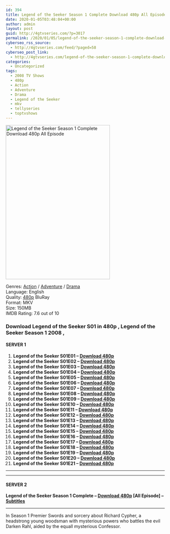 ```yaml
---
id: 394
title: Legend of the Seeker Season 1 Complete Download 480p All Episode
date: 2020-01-05T03:48:04+00:00
author: admin
layout: post
guid: http://4gtvseries.com/?p=3017
permalink: /2020/01/05/legend-of-the-seeker-season-1-complete-download-480p-all-episode/
cyberseo_rss_source:
  - http://4gtvseries.com/feed/?paged=58
cyberseo_post_link:
  - http://4gtvseries.com/legend-of-the-seeker-season-1-complete-download-480p-all-episode/
categories:
  - Uncategorized
tags:
  - 2008 TV Shows
  - 480p
  - Action
  - Adventure
  - Drama
  - Legend of the Seeker
  - mkv
  - tellyseries
  - toptvshows
---
```

<img loading="lazy" class="aligncenter" src="https://2.bp.blogspot.com/-KAU8g1bWFqQ/XhFbzAU6tyI/AAAAAAAAAzY/ser8NBpD2tY7hLWz9bPL3PrKFjMyZ6XeACK4BGAYYCw/s1600/Legend%2Bof%2Bthe%2BSeeker%2BSeason%2B1.jpg" alt="Legend of the Seeker Season 1 Complete Download 480p All Episode" width="330" height="488" />

Genres: <a href="http://4gtvseries.com/tag/action/" data-wpel-link="internal">Action</a> / <a href="http://4gtvseries.com/tag/adventure/" data-wpel-link="internal">Adventure</a> /&nbsp;<a href="http://4gtvseries.com/tag/drama/" data-wpel-link="internal">Drama</a>  
Language: English  
Quality:&nbsp;<a href="http://4gtvseries.com/tag/480p/" data-wpel-link="internal">480p</a> BluRay  
Format: MKV  
Size: 150MB  
IMDB Rating: 7.6 out of 10

### **Download Legend of the Seeker S01 in 480p , Legend of the Seeker Season 1 2008 ,&nbsp;**

#### <span><strong>SERVER 1</strong></span>

  1. **Legend of the Seeker S01E01 – <a href="http://slink.dl480p.xyz/DDUN" data-wpel-link="external" target="_blank" rel="nofollow external noopener noreferrer" class="wpel-icon-left"><i class="wpel-icon fa fa-download" aria-hidden="true"></i>Download 480p</a>**
  2. **Legend of the Seeker S01E02 – <a href="http://slink.dl480p.xyz/Z2xYWy" data-wpel-link="external" target="_blank" rel="nofollow external noopener noreferrer" class="wpel-icon-left"><i class="wpel-icon fa fa-download" aria-hidden="true"></i>Download 480p</a>**
  3. **Legend of the Seeker S01E03 – <a href="http://slink.dl480p.xyz/jZccSzx" data-wpel-link="external" target="_blank" rel="nofollow external noopener noreferrer" class="wpel-icon-left"><i class="wpel-icon fa fa-download" aria-hidden="true"></i>Download 480p</a>**
  4. **Legend of the Seeker S01E04 – <a href="http://slink.dl480p.xyz/6vzN" data-wpel-link="external" target="_blank" rel="nofollow external noopener noreferrer" class="wpel-icon-left"><i class="wpel-icon fa fa-download" aria-hidden="true"></i>Download 480p</a>**
  5. **Legend of the Seeker S01E05 – <a href="http://slink.dl480p.xyz/hLhysaT4" data-wpel-link="external" target="_blank" rel="nofollow external noopener noreferrer" class="wpel-icon-left"><i class="wpel-icon fa fa-download" aria-hidden="true"></i>Download 480p</a>**
  6. **Legend of the Seeker S01E06 – <a href="http://slink.dl480p.xyz/jR35atB" data-wpel-link="external" target="_blank" rel="nofollow external noopener noreferrer" class="wpel-icon-left"><i class="wpel-icon fa fa-download" aria-hidden="true"></i>Download 480p</a>**
  7. **Legend of the Seeker S01E07 – <a href="http://slink.dl480p.xyz/ml2MD1E" data-wpel-link="external" target="_blank" rel="nofollow external noopener noreferrer" class="wpel-icon-left"><i class="wpel-icon fa fa-download" aria-hidden="true"></i>Download 480p</a>**
  8. **Legend of the Seeker S01E08 – <a href="http://slink.dl480p.xyz/z0ka" data-wpel-link="external" target="_blank" rel="nofollow external noopener noreferrer" class="wpel-icon-left"><i class="wpel-icon fa fa-download" aria-hidden="true"></i>Download 480p</a>**
  9. **Legend of the Seeker S01E09 – <a href="http://slink.dl480p.xyz/vNOJHRIw" data-wpel-link="external" target="_blank" rel="nofollow external noopener noreferrer" class="wpel-icon-left"><i class="wpel-icon fa fa-download" aria-hidden="true"></i>Download 480p</a>**
 10. **Legend of the Seeker S01E10 – <a href="http://slink.dl480p.xyz/Mbf2ii" data-wpel-link="external" target="_blank" rel="nofollow external noopener noreferrer" class="wpel-icon-left"><i class="wpel-icon fa fa-download" aria-hidden="true"></i>Download 480p</a>**
 11. **Legend of the Seeker S01E11 – <a href="http://slink.dl480p.xyz/tXxA" data-wpel-link="external" target="_blank" rel="nofollow external noopener noreferrer" class="wpel-icon-left"><i class="wpel-icon fa fa-download" aria-hidden="true"></i>Download 480p</a>**
 12. **Legend of the Seeker S01E12 – <a href="http://slink.dl480p.xyz/etGeHY" data-wpel-link="external" target="_blank" rel="nofollow external noopener noreferrer" class="wpel-icon-left"><i class="wpel-icon fa fa-download" aria-hidden="true"></i>Download 480p</a>**
 13. **Legend of the Seeker S01E13 – <a href="http://slink.dl480p.xyz/Xs65b0" data-wpel-link="external" target="_blank" rel="nofollow external noopener noreferrer" class="wpel-icon-left"><i class="wpel-icon fa fa-download" aria-hidden="true"></i>Download 480p</a>**
 14. **Legend of the Seeker S01E14 – <a href="http://slink.dl480p.xyz/wzDs3J" data-wpel-link="external" target="_blank" rel="nofollow external noopener noreferrer" class="wpel-icon-left"><i class="wpel-icon fa fa-download" aria-hidden="true"></i>Download 480p</a>**
 15. **Legend of the Seeker S01E15 – <a href="http://slink.dl480p.xyz/elAof" data-wpel-link="external" target="_blank" rel="nofollow external noopener noreferrer" class="wpel-icon-left"><i class="wpel-icon fa fa-download" aria-hidden="true"></i>Download 480p</a>**
 16. **Legend of the Seeker S01E16 – <a href="http://slink.dl480p.xyz/QRYC" data-wpel-link="external" target="_blank" rel="nofollow external noopener noreferrer" class="wpel-icon-left"><i class="wpel-icon fa fa-download" aria-hidden="true"></i>Download 480p</a>**
 17. **Legend of the Seeker S01E17 – <a href="http://slink.dl480p.xyz/TSGKupB0" data-wpel-link="external" target="_blank" rel="nofollow external noopener noreferrer" class="wpel-icon-left"><i class="wpel-icon fa fa-download" aria-hidden="true"></i>Download 480p</a>**
 18. **Legend of the Seeker S01E18 – <a href="http://slink.dl480p.xyz/DBOu" data-wpel-link="external" target="_blank" rel="nofollow external noopener noreferrer" class="wpel-icon-left"><i class="wpel-icon fa fa-download" aria-hidden="true"></i>Download 480p</a>**
 19. **Legend of the Seeker S01E19 – <a href="http://slink.dl480p.xyz/O0VVuYe" data-wpel-link="external" target="_blank" rel="nofollow external noopener noreferrer" class="wpel-icon-left"><i class="wpel-icon fa fa-download" aria-hidden="true"></i>Download 480p</a>**
 20. **Legend of the Seeker S01E20 – <a href="http://slink.dl480p.xyz/iEcPdB" data-wpel-link="external" target="_blank" rel="nofollow external noopener noreferrer" class="wpel-icon-left"><i class="wpel-icon fa fa-download" aria-hidden="true"></i>Download 480p</a>**
 21. **Legend of the Seeker S01E21 – <a href="http://slink.dl480p.xyz/paUJN" data-wpel-link="external" target="_blank" rel="nofollow external noopener noreferrer" class="wpel-icon-left"><i class="wpel-icon fa fa-download" aria-hidden="true"></i>Download 480p</a>**

* * *

* * *

#### <span><strong>SERVER 2</strong></span>

**Legend of the Seeker Season 1 Complete – <a href="http://dl480p.xyz/3195/" data-wpel-link="external" target="_blank" rel="nofollow external noopener noreferrer" class="wpel-icon-left"><i class="wpel-icon fa fa-download" aria-hidden="true"></i>Download 480p</a> [All Episode] – <a href="https://subscene.com/subtitles/legend-of-the-seeker-first-season" data-wpel-link="external" target="_blank" rel="nofollow external noopener noreferrer" class="wpel-icon-left"><i class="wpel-icon fa fa-download" aria-hidden="true"></i>Subtitles</a>**

* * *

In Season 1 Premier Swords and sorcery about Richard Cypher, a headstrong young woodsman with mysterious powers who battles the evil Darken Rahl, aided by the equall mysterious Confessor.

<div align="center">
</div>